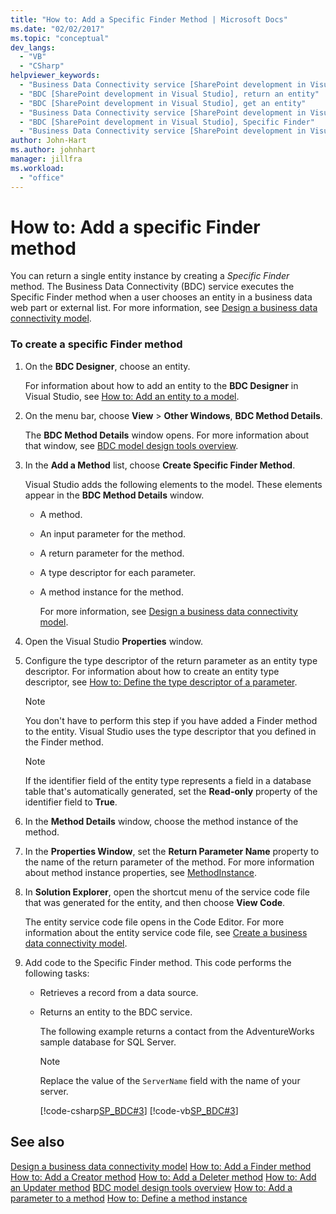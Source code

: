 ```yaml
---
title: "How to: Add a Specific Finder Method | Microsoft Docs"
ms.date: "02/02/2017"
ms.topic: "conceptual"
dev_langs:
  - "VB"
  - "CSharp"
helpviewer_keywords:
  - "Business Data Connectivity service [SharePoint development in Visual Studio], Specific Finder"
  - "BDC [SharePoint development in Visual Studio], return an entity"
  - "BDC [SharePoint development in Visual Studio], get an entity"
  - "Business Data Connectivity service [SharePoint development in Visual Studio], return an entity"
  - "BDC [SharePoint development in Visual Studio], Specific Finder"
  - "Business Data Connectivity service [SharePoint development in Visual Studio], get an entity"
author: John-Hart
ms.author: johnhart
manager: jillfra
ms.workload:
  - "office"
---
```

# How to: Add a specific Finder method
  You can return a single entity instance by creating a *Specific Finder* method. The Business Data Connectivity (BDC) service executes the Specific Finder method when a user chooses an entity in a business data web part or external list. For more information, see [Design a business data connectivity model](../sharepoint/designing-a-business-data-connectivity-model.md).

### To create a specific Finder method

1. On the **BDC Designer**, choose an entity.

    For information about how to add an entity to the **BDC Designer** in Visual Studio, see [How to: Add an entity to a model](../sharepoint/how-to-add-an-entity-to-a-model.md).

2. On the menu bar, choose **View** > **Other Windows**, **BDC Method Details**.

    The **BDC Method Details** window opens. For more information about that window, see [BDC model design tools overview](../sharepoint/bdc-model-design-tools-overview.md).

3. In the **Add a Method** list, choose **Create Specific Finder Method**.

    Visual Studio adds the following elements to the model. These elements appear in the **BDC Method Details** window.

   - A method.

   - An input parameter for the method.

   - A return parameter for the method.

   - A type descriptor for each parameter.

   - A method instance for the method.

     For more information, see [Design a business data connectivity model](../sharepoint/designing-a-business-data-connectivity-model.md).

4. Open the Visual Studio **Properties** window.

5. Configure the type descriptor of the return parameter as an entity type descriptor. For information about how to create an entity type descriptor, see [How to: Define the type descriptor of a parameter](../sharepoint/how-to-define-the-type-descriptor-of-a-parameter.md).

   > [!NOTE]
   >  You don't have to perform this step if you have added a Finder method to the entity. Visual Studio uses the type descriptor that you defined in the Finder method.

   > [!NOTE]
   >  If the identifier field of the entity type represents a field in a database table that's automatically generated, set the **Read-only** property of the identifier field to **True**.

6. In the **Method Details** window, choose the method instance of the method.

7. In the **Properties Window**, set the **Return Parameter Name** property to the name of the return parameter of the method. For more information about method instance properties, see [MethodInstance](http://go.microsoft.com/fwlink/?LinkID=169282).

8. In **Solution Explorer**, open the shortcut menu of the service code file that was generated for the entity, and then choose **View Code**.

    The entity service code file opens in the Code Editor. For more information about the entity service code file, see [Create a business data connectivity model](../sharepoint/creating-a-business-data-connectivity-model.md).

9. Add code to the Specific Finder method. This code performs the following tasks:

   - Retrieves a record from a data source.

   - Returns an entity to the BDC service.

     The following example returns a contact from the AdventureWorks sample database for SQL Server.

     > [!NOTE]
     >  Replace the value of the `ServerName` field with the name of your server.

     [!code-csharp[SP_BDC#3](../sharepoint/codesnippet/CSharp/SP_BDC/bdcmodel1/contactservice.cs#3)]
     [!code-vb[SP_BDC#3](../sharepoint/codesnippet/VisualBasic/sp_bdc/bdcmodel1/contactservice.vb#3)]

## See also
 [Design a business data connectivity model](../sharepoint/designing-a-business-data-connectivity-model.md)
 [How to: Add a Finder method](../sharepoint/how-to-add-a-finder-method.md)
 [How to: Add a Creator method](../sharepoint/how-to-add-a-creator-method.md)
 [How to: Add a Deleter method](../sharepoint/how-to-add-a-deleter-method.md)
 [How to: Add an Updater method](../sharepoint/how-to-add-an-updater-method.md)
 [BDC model design tools overview](../sharepoint/bdc-model-design-tools-overview.md)
 [How to: Add a parameter to a method](../sharepoint/how-to-add-a-parameter-to-a-method.md)
 [How to: Define a method instance](../sharepoint/how-to-define-a-method-instance.md)
